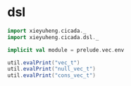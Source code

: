 # dsl

```scala mdoc:silent
import xieyuheng.cicada._
import xieyuheng.cicada.dsl._

implicit val module = prelude.vec.env
```

```scala mdoc
util.evalPrint("vec_t")
util.evalPrint("null_vec_t")
util.evalPrint("cons_vec_t")
```
